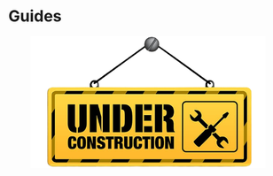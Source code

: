 # Guides

<figure><img src="../../../.gitbook/assets/underConstruction.png" alt=""><figcaption></figcaption></figure>
